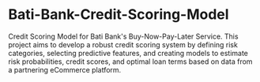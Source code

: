 # Bati-Bank-Credit-Scoring-Model
Credit Scoring Model for Bati Bank's Buy-Now-Pay-Later Service. This project aims to develop a robust credit scoring system by defining risk categories, selecting predictive features, and creating models to estimate risk probabilities, credit scores, and optimal loan terms based on data from a partnering eCommerce platform.
